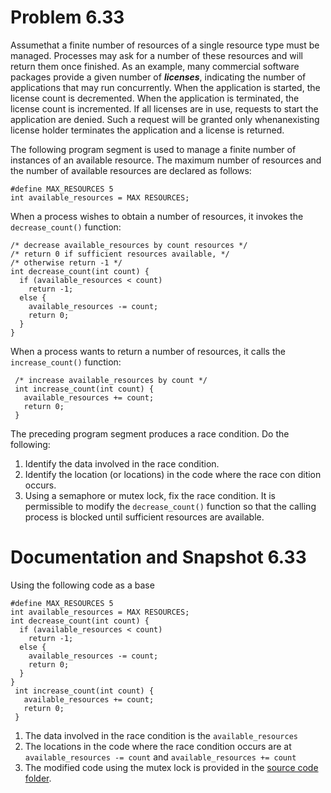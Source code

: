 # Problem 6.33  

Assumethat a finite number of resources of a single resource type must be managed. Processes may ask for a number of these resources and will return them once finished. As an example, many commercial software packages provide a given number of ***licenses***, indicating the number of applications that may run concurrently. When the application is started, the license count is decremented. When the application is terminated, the license count is incremented. If all licenses are in use, requests to start the application are denied. Such a request will be granted only whenanexisting license holder terminates the application and a license is returned.  

The following program segment is used to manage a finite number of instances of an available resource. The maximum number of resources and the number of available resources are declared as follows:  

```
#define MAX_RESOURCES 5
int available_resources = MAX RESOURCES;
```

When a process wishes to obtain a number of resources, it invokes the `decrease_count()` function:  

```
/* decrease available_resources by count resources */
/* return 0 if sufficient resources available, */
/* otherwise return -1 */
int decrease_count(int count) {
  if (available_resources < count)
    return -1;
  else {
    available_resources -= count;
    return 0;
  }
}
```

When a process wants to return a number of resources, it calls the `increase_count()` function:  

```
 /* increase available_resources by count */
 int increase_count(int count) {
   available_resources += count;
   return 0;
 }
```

The preceding program segment produces a race condition. Do the following:  

1. Identify the data involved in the race condition.
2. Identify the location (or locations) in the code where the race con dition occurs.
3. Using a semaphore or mutex lock, fix the race condition. It is permissible to modify the `decrease_count()` function so that the calling process is blocked until sufficient resources are available.  


# Documentation and Snapshot 6.33  

Using the following code as a base
```
#define MAX_RESOURCES 5
int available_resources = MAX RESOURCES;
int decrease_count(int count) {
  if (available_resources < count)
    return -1;
  else {
    available_resources -= count;
    return 0;
  }
}
 int increase_count(int count) {
   available_resources += count;
   return 0;
 }
```
1. The data involved in the race condition is the `available_resources`
2. The locations in the code where the race condition occurs are at `available_resources -= count` and `available_resources += count`
3. The modified code using the mutex lock is provided in the [source code folder](https://github.com/Zocke07/Operating-Systems/tree/main/HW2/Exercise/6.33/Source).
